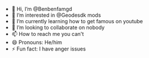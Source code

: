 - 👋 Hi, I’m @Benbenfamgd
- 👀 I’m interested in @Geodesdk mods
- 🌱 I’m currently learning how to get famous on youtube
- 💞️ I’m looking to collaborate on nobody
- 📫 How to reach me you can't
- 😄 Pronouns: He/him
- ⚡ Fun fact: I have anger issues

<!---
Benbenfamgd/Benbenfamgd is a ✨ special ✨ repository because its `README.md` (this file) appears on your GitHub profile.
You can click the Preview link to take a look at your changes.
--->
